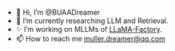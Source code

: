 - 👋 Hi, I’m @BUAADreamer
- 🌱 I’m currently researching LLM and Retrieval.
- ✨ I’m working on MLLMs of [LLaMA-Factory](https://github.com/hiyouga/LLaMA-Factory).
- 📫 How to reach me muller.dreamer@qq.com
  
<!---
![GitHub stats](https://github-readme-stats-git-masterrstaa-rickstaa.vercel.app/api?username=BUAADreamer&show_icons=true)
![Top Langs](https://github-readme-stats-git-masterrstaa-rickstaa.vercel.app/api/top-langs/?username=BUAADreamer&langs_count=3&hide=javascript,go,html,css,tex,Roff,C,Assembly)
--->

<!---
BUAADreamer/BUAADreamer is a ✨ special ✨ repository because its `README.md` (this file) appears on your GitHub profile.
You can click the Preview link to take a look at your changes.
--->
